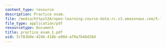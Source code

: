 ```yaml
---
content_type: resource
description: Practice exam.
file: /media/https%3A/open-learning-course-data-rc.s3.amazonaws.com/5-13-organic-chemistry-ii-fall-2006/3cf83b0e4246418be00daf9a7b40d38d_practice_exam_1.pdf
file_type: application/pdf
resourcetype: Document
title: practice_exam_1.pdf
uid: 3cf83b0e-4246-418b-e00d-af9a7b40d38d
---
```

